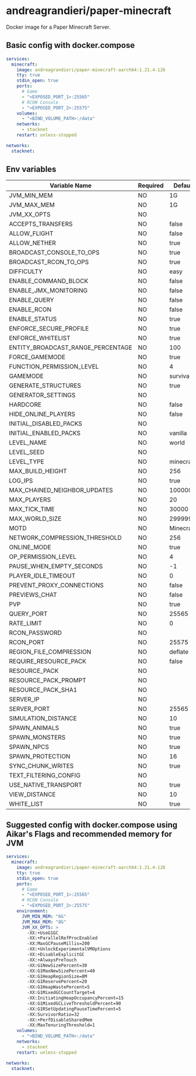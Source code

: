 # andreagrandieri/paper-minecraft

Docker image for a Paper Minecraft Server.

## Basic config with docker.compose

```yaml
services:
  minecraft:
    image: andreagrandieri/paper-minecraft-aarch64:1.21.4-126
    tty: true
    stdin_open: true
    ports:
      # Game
      - "<EXPOSED_PORT_1>:25565"
      # RCON Console
      - "<EXPOSED_PORT_2>:25575"
    volumes:
      - "<BIND_VOLUME_PATH>:/data"
    networks:
      - stacknet
    restart: unless-stopped

networks:
  stacknet:
```

## Env variables

| Variable Name                     | Required | Default Value    |
| --------------------------------- | -------- | ---------------- |
| JVM_MIN_MEM                       | NO       | 1G               |
| JVM_MAX_MEM                       | NO       | 1G               |
| JVM_XX_OPTS                       | NO       |                  |
| ACCEPTS_TRANSFERS                 | NO       | false            |
| ALLOW_FLIGHT                      | NO       | false            |
| ALLOW_NETHER                      | NO       | true             |
| BROADCAST_CONSOLE_TO_OPS          | NO       | true             |
| BROADCAST_RCON_TO_OPS             | NO       | true             |
| DIFFICULTY                        | NO       | easy             |
| ENABLE_COMMAND_BLOCK              | NO       | false            |
| ENABLE_JMX_MONITORING             | NO       | false            |
| ENABLE_QUERY                      | NO       | false            |
| ENABLE_RCON                       | NO       | false            |
| ENABLE_STATUS                     | NO       | true             |
| ENFORCE_SECURE_PROFILE            | NO       | true             |
| ENFORCE_WHITELIST                 | NO       | true             |
| ENTITY_BROADCAST_RANGE_PERCENTAGE | NO       | 100              |
| FORCE_GAMEMODE                    | NO       | true             |
| FUNCTION_PERMISSION_LEVEL         | NO       | 4                |
| GAMEMODE                          | NO       | survival         |
| GENERATE_STRUCTURES               | NO       | true             |
| GENERATOR_SETTINGS                | NO       |                  |
| HARDCORE                          | NO       | false            |
| HIDE_ONLINE_PLAYERS               | NO       | false            |
| INITIAL_DISABLED_PACKS            | NO       |                  |
| INITIAL_ENABLED_PACKS             | NO       | vanilla          |
| LEVEL_NAME                        | NO       | world            |
| LEVEL_SEED                        | NO       |                  |
| LEVEL_TYPE                        | NO       | minecraft:normal |
| MAX_BUILD_HEIGHT                  | NO       | 256              |
| LOG_IPS                           | NO       | true             |
| MAX_CHAINED_NEIGHBOR_UPDATES      | NO       | 1000000          |
| MAX_PLAYERS                       | NO       | 20               |
| MAX_TICK_TIME                     | NO       | 30000            |
| MAX_WORLD_SIZE                    | NO       | 29999984         |
| MOTD                              | NO       | Minecraft Server |
| NETWORK_COMPRESSION_THRESHOLD     | NO       | 256              |
| ONLINE_MODE                       | NO       | true             |
| OP_PERMISSION_LEVEL               | NO       | 4                |
| PAUSE_WHEN_EMPTY_SECONDS          | NO       | -1               |
| PLAYER_IDLE_TIMEOUT               | NO       | 0                |
| PREVENT_PROXY_CONNECTIONS         | NO       | false            |
| PREVIEWS_CHAT                     | NO       | false            |
| PVP                               | NO       | true             |
| QUERY_PORT                        | NO       | 25565            |
| RATE_LIMIT                        | NO       | 0                |
| RCON_PASSWORD                     | NO       |                  |
| RCON_PORT                         | NO       | 25575            |
| REGION_FILE_COMPRESSION           | NO       | deflate          |
| REQUIRE_RESOURCE_PACK             | NO       | false            |
| RESOURCE_PACK                     | NO       |                  |
| RESOURCE_PACK_PROMPT              | NO       |                  |
| RESOURCE_PACK_SHA1                | NO       |                  |
| SERVER_IP                         | NO       |                  |
| SERVER_PORT                       | NO       | 25565            |
| SIMULATION_DISTANCE               | NO       | 10               |
| SPAWN_ANIMALS                     | NO       | true             |
| SPAWN_MONSTERS                    | NO       | true             |
| SPAWN_NPCS                        | NO       | true             |
| SPAWN_PROTECTION                  | NO       | 16               |
| SYNC_CHUNK_WRITES                 | NO       | true             |
| TEXT_FILTERING_CONFIG             | NO       |                  |
| USE_NATIVE_TRANSPORT              | NO       | true             |
| VIEW_DISTANCE                     | NO       | 10               |
| WHITE_LIST                        | NO       | true             |

## Suggested config with docker.compose using Aikar's Flags and recommended memory for JVM

```yaml
services:
  minecraft:
    image: andreagrandieri/paper-minecraft-aarch64:1.21.4-126
    tty: true
    stdin_open: true
    ports:
      # Game
      - "<EXPOSED_PORT_1>:25565"
      # RCON Console
      - "<EXPOSED_PORT_2>:25575"
    environment:
      JVM_MIN_MEM: "6G"
      JVM_MAX_MEM: "8G"
      JVM_XX_OPTS: >
        -XX:+UseG1GC
        -XX:+ParallelRefProcEnabled
        -XX:MaxGCPauseMillis=200
        -XX:+UnlockExperimentalVMOptions
        -XX:+DisableExplicitGC
        -XX:+AlwaysPreTouch
        -XX:G1NewSizePercent=30
        -XX:G1MaxNewSizePercent=40
        -XX:G1HeapRegionSize=8M
        -XX:G1ReservePercent=20
        -XX:G1HeapWastePercent=5
        -XX:G1MixedGCCountTarget=4
        -XX:InitiatingHeapOccupancyPercent=15
        -XX:G1MixedGCLiveThresholdPercent=90
        -XX:G1RSetUpdatingPauseTimePercent=5
        -XX:SurvivorRatio=32
        -XX:+PerfDisableSharedMem
        -XX:MaxTenuringThreshold=1
    volumes:
      - "<BIND_VOLUME_PATH>:/data"
    networks:
      - stacknet
    restart: unless-stopped

networks:
  stacknet:
```
